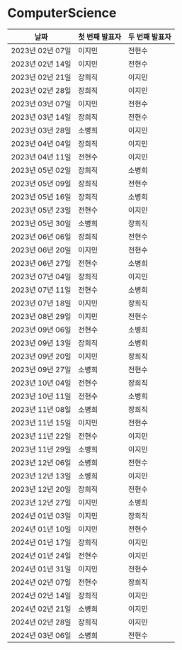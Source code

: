 # ComputerScience

| 날짜            | 첫 번째 발표자 | 두 번째 발표자 |
|---------------|----------|----------|
| 2023년 02년 07일 | 이지민      | 전현수      |
| 2023년 02년 14일 | 이지민      | 전현수      |
| 2023년 02년 21일 | 장희직      | 이지민      |
| 2023년 02년 28일 | 장희직      | 이지민      |
| 2023년 03년 07일 | 이지민      | 전현수      |
| 2023년 03년 14일 | 장희직      | 전현수      |
| 2023년 03년 28일 | 소병희      | 이지민      |
| 2023년 04년 04일 | 장희직      | 이지민      |
| 2023년 04년 11일 | 전현수      | 이지민      |
| 2023년 05년 02일 | 장희직      | 소병희      |
| 2023년 05년 09일 | 장희직      | 전현수      |
| 2023년 05년 16일 | 장희직      | 소병희      |
| 2023년 05년 23일 | 전현수      | 이지민      |
| 2023년 05년 30일 | 소병희      | 장희직      |
| 2023년 06년 06일 | 장희직      | 전현수      |
| 2023년 06년 20일 | 이지민      | 전현수      |
| 2023년 06년 27일 | 전현수      | 소병희      |
| 2023년 07년 04일 | 장희직      | 이지민      |
| 2023년 07년 11일 | 전현수      | 소병희      |
| 2023년 07년 18일 | 이지민      | 장희직      |
| 2023년 08년 29일 | 이지민      | 전현수      |
| 2023년 09년 06일 | 전현수      | 소병희      |
| 2023년 09년 13일 | 장희직      | 소병희      |
| 2023년 09년 20일 | 이지민      | 장희직      |
| 2023년 09년 27일 | 소병희      | 전현수      |
| 2023년 10년 04일 | 전현수      | 장희직      |
| 2023년 10년 11일 | 전현수      | 소병희      |
| 2023년 11년 08일 | 소병희      | 장희직      |
| 2023년 11년 15일 | 이지민      | 전현수      |
| 2023년 11년 22일 | 전현수      | 이지민      |
| 2023년 11년 29일 | 소병희      | 이지민      |
| 2023년 12년 06일 | 소병희      | 전현수      |
| 2023년 12년 13일 | 소병희      | 이지민      |
| 2023년 12년 20일 | 장희직      | 전현수      |
| 2023년 12년 27일 | 이지민      | 소병희      |
| 2024년 01년 03일 | 이지민      | 장희직      |
| 2024년 01년 10일 | 이지민      | 전현수      |
| 2024년 01년 17일 | 장희직      | 이지민      |
| 2024년 01년 24일 | 전현수      | 이지민      |
| 2024년 01년 31일 | 이지민      | 전현수      |
| 2024년 02년 07일 | 전현수      | 장희직      |
| 2024년 02년 14일 | 장희직      | 이지민      |
| 2024년 02년 21일 | 소병희      | 이지민      |
| 2024년 02년 28일 | 장희직      | 이지민      |
| 2024년 03년 06일 | 소병희      | 전현수      |
